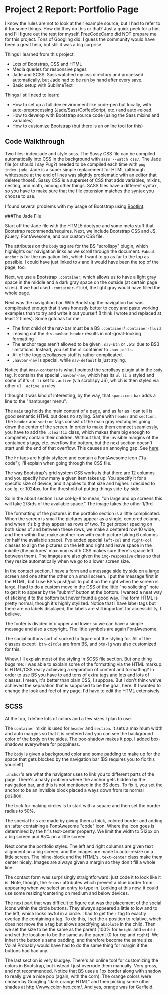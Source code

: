 # Project 2 Report: Portfolio Page

I know the rules are not to look at their example source, but I had to refer to it for some things. How did they do this or that? Just a quick peek for a hint and I'll figure out the rest for myself. FreeCodeCamp did NOT prepare me for this project. Tons of Googling did. I guess the community would have been a great help, but still it was a big surprise.

Things I learned from this project:

* Lots of Bootstrap, CSS and HTML
* Media queries for responsive pages
* Jade and SCSS. Sass watched my css directory and processed automatically, but Jade had to be run by hand after every save.
* Basic setup with SublimeText

Things I still need to learn:

* How to set up a full dev environment like code-pen but locally, with auto-preprocessing (Jade/Sass/CoffeeScript, etc.) and auto-reload.
* How to develop with Bootstrap source code (using the Sass mixins and variables)
* How to customize Bootstrap (but there is an online tool for this)

## Code Walkthrough

Two files: index.jade and style.scss. The Sassy CSS file can be compiled automatically into CSS in the background with `sass --watch css/`. The Jade file (or should I say Pug?) needed to be compiled each time with `pug index.jade`. Jade is a super simple replacement for HTML (although whitespace at the end of lines was slightly problematic with an editor that deletes those!). Sassy CSS is a superset of CSS that adds variables, mixins, nesting, and math, among other things. SASS files have a different syntax, so you have to make sure that the file extension matches the syntax you choose to use. 

I found several problems with my usage of Bootstrap using [Bootlint](https://github.com/twbs/bootlint).

###The Jade File

Start off the Jade file with the HTML5 doctype and some meta stuff that Bootstrap recommends/requires. Next, we include Bootstrap CSS and JS, jQuery, FontAwesome, and our custom CSS file.

The attributes on the `body` tag are for the BS "scrollspy" plugin, which highlights our navigation links as we scroll through the document. `#about-anchor` is for the navigation link, which I want to go as far to the top as possible. I could have just linked to `#` and it would have been the top of the page, too.

Next, we use a Bootstrap `.container`, which allows us to have a light gray space in the middle and a dark gray space on the outside (at certain page sizes). If we had used `.container-fluid`, the light gray would have filled the whole page.

Next was the navigation bar. With Bootstrap the navigation bar was complicated enough that it was honestly better to copy and paste working examples than to try and write it out yourself (I think I wrote and replaced at least 2 times). Some gotchas for me: 

* The first child of the nav-bar must be a BS `.container`/`.container-fluid`
* Leaving out the `div.navbar-header` results in not-great-looking formatting
* The anchor tags aren't allowed to be given `.nav-btn` or `.btn` due to BS3 limitations. Instead, you set the `ul` container to `.nav-pills`.
* All of the toggle/collapsey stuff is rather complicated.
* `.navbar-nav` is special, while `nav-default` is just styling.

Notice that `#nav-contents` is what I pointed the scrollspy plugin at in the `body` tag. It contains the special `.navbar-nav`, which has its `ul li a` styled and some of it's `ul li` set to `.active` (via scrollspy JS), which is then styled via other `ul .active a` rules.

I thought it was kind of interesting, by the way, that `span.icon-bar` adds a line to the "hamburger menu". 

The `main` tag holds the main content of a page, and as far as I can tell is good semantic HTML but does no styling. Same with `header` and `section`. The `header` and `section` tags consist of the main gray rectangles going down the center of the screen. In order to make them connect seamlessly, you have to add the `.clearfix` class, which makes them big enough to completely contain their children. Without that, the invisible margins of the contained `p` tags, etc. overflow the bottom, but the next section doesn't start until the end of that overflow. This causes an annoying gap. See [here](http://stackoverflow.com/a/29562362/474819).

The `hr` tags are highly stylized and contain a FontAwesome icon ("fa-code"); I'll explain when going through the CSS file.

The way Bootstrap's grid system CSS works is that there are 12 columns and you specify how many a given item takes up. You specify it for a specific size of device, and it applies to that size and higher. I decided to use lg, or 1024px, for the threshold of putting things side-by-side. 

So in the about section I use col-lg-8 to mean, "on large and up screens this will take 2/3rds of the available space." The image takes the other 1/3rd.

The formatting of the pictures in the portfolio section is a little complicated. When the screen is small the pictures appear as a single, centered column, and when it's big they appear as rows of two. To get proper spacing on both sides of and between these rows, we make a centered row 10 wide, and then within that make another row with each picture taking 6 columns (or half the available space). I've added special `left-col` and `right-col` classes to align the pictures on the left and right and leave space in the middle (the pictures' maximum width CSS makes sure there's space left between them). The images are also given the `img-responsive` class so that they resize automatically when we go to a lower screen size.

In the contact section, I have a form and a message side by side on a large screen and one after the other on a small screen. I put the message first in the HTML, but I use BS's push/pull to put it on the right when the screen is large. I had to do a custom move in the CSS of the little "no soliciting" note to get it to appear by the "submit" button at the bottom. I wanted a neat way of sticking it to the bottom but never found a good way. The form HTML is pretty normal, though it's highly stylized. Notice that I have label tags but there are no labels displayed; the labels are still important for accessibility, I believe.

The footer is divided into upper and lower so we can have a simple message and also a copyright. The little symbols are again FontAwesome. 

The social buttons sort of sucked to figure out the styling for. All of the classes except `.btn-circle` are from BS, and `btn-lg` was also customized for this.

Whew. I'll explain most of the styling in SCSS file section. But one thing bugs me: I was able to explain some of the formatting via the HTML markup. Is HTML/CSS really achieving a separation of content and formatting? In order to use BS you have to add tons of extra tags and lots and lots of classes. I mean, it's better than plain CSS, I suppose. But I don't think we've achieved the separation that is supposed to be the goal, here. If I wanted to change the look and feel of my page, I'd have to edit the HTML extensively.

## SCSS

At the top, I define lots of colors and a few sizes I plan to use.

The `container` mixin is used for `header` and `section`. It sets a maximum width and auto margins so that it is centered and you can see the background color of the body on the sides. The box-shadow makes it pop. I added box-shadows everywhere for poppiness.

The `body` is given a background color and some padding to make up for the space that gets blocked by the navigation bar (BS requires you to fix this yourself).

`.anchor`'s are what the navigator uses to link you to different parts of the page. There's a nasty problem where the anchor gets hidden by the navigation bar, and this is not mentioned in the BS docs. To fix it, you set the anchor to be an invisible block placed a ways down from its normal position.

The trick for making circles is to start with a square and then set the border radius to 50%.

The special hr's are made by giving them a thick, colored border and adding an :after containing a FontAwesome "code" icon. Where the icon goes is determined by the hr's text-center property. We limit the width to 512px on a big screen and 85% on a little screen. 

Next come the portfolio styles. The left and right columns are given text alignment on a big screen, and the images are made to auto-resize on a little screen. The inline-block and the HTML's `.text-center` class make them center nicely. Images are always given a margin so they don't fill a whole line.

The contact form was surprisingly straightforward: just code it to look like it is. Note, though, the `focus:` attributes which prevent a blue border from appearing when we select an entry to type in. Looking at this now, it could use some resizing/centering on medium and below devices. 

The next part that was difficult to figure out was the placement of the social icons within the circle buttons. They always appeared a little to low and to the left, which looks awful in a circle. I had to get the `i` tag to exactly overlap the containing `a` tag. To do this, I set the `a` position to relative, which does not move the `a` tag but allows specifying `absolute` in the child. Then we set the size to be the same as the parent (100% for `height` and `width`) and set the location to be the same as the parent (0 for `top` and `right`). We inherit the button's same padding, and therefore become the same size. Voila! Probably would have had to do the same thing for margin if the buttons had had any.

The last section is very kludgey. There's an online tool for customizing the colors in Bootstrap, but instead I just overrode them manually. Very gross, and not recommended. Notice that BS uses a 1px border along with shadow to really give a nice pop (again, with the corn). The orange colors were chosen by Googling "dark orange HTML" and then picking some other shades at http://www.color-hex.com/. And yes, orange was for Garfield.



